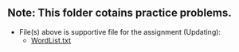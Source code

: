 ## Note: This folder cotains practice problems.
- File(s) above is supportive file for the assignment (Updating):
  - [WordList.txt](https://github.com/spizzkid/cplusplusPractice/blob/master/cs%20132/problems/WordList.txt)
